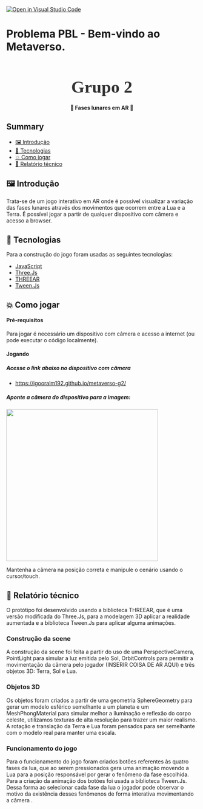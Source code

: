 [![Open in Visual Studio Code](https://classroom.github.com/assets/open-in-vscode-f059dc9a6f8d3a56e377f745f24479a46679e63a5d9fe6f495e02850cd0d8118.svg)](https://classroom.github.com/online_ide?assignment_repo_id=6314907&assignment_repo_type=AssignmentRepo)
# Problema PBL - Bem-vindo ao Metaverso.

<!-- Logo -->

<h1 align="center" style="font-family: Ubuntu; font-size: 45px; color: #333; margin-bottom: 0">
  Grupo 2
</h1>

<!-- Badges -->

<!-- <p align="center">
  <img alt="GitHub top language" src="https://img.shields.io/github/languages/top/igooralm192/nlw-01">
</p> -->

<!-- Description -->

<h4 align="center">
	🚀 Fases lunares em AR 🚀
</h4>

<!-- Summary -->

<h2>Summary</h2>

- [:framed_picture: Introdução](#framed_picture-introdução)
- [:rocket: Tecnologias](#rocket-tecnologias)
- [:boom: Como jogar](#boom-como-jogar)
- [:wrench: Relatório técnico](#wrench-relatório-técnico)

<a id="layout"></a>

## :framed_picture: Introdução

Trata-se de um jogo interativo em AR onde é possível visualizar a variação das fases lunares através dos movimentos que ocorrem entre a Lua e a Terra. É possível jogar a partir de qualquer dispositivo com câmera e acesso a browser.

<a id="tecnologias"></a>

## :rocket: Tecnologias

Para a construção do jogo foram usadas as seguintes tecnologias:

- [JavaScript](https://www.javascript.com/)
- [Three.Js](https://threejs.org/)
- [THREEAR](https://github.com/JamesLMilner/THREEAR)
- [Tween.Js](https://github.com/tweenjs/tween.js/)

<a id="como-executar"></a>

## :boom: Como jogar

#### Pré-requisitos

Para jogar é necessário um dispositivo com câmera e acesso a internet (ou pode executar o código localmente).

#### Jogando

##### Acesse o link abaixo no dispositivo com câmera
- https://igooralm192.github.io/metaverso-g2/

##### Aponte a câmera do dispositivo para a imagem:

<img src="https://github.com/JamesLMilner/THREEAR/blob/master/data/hiro.jpg" width="400px">

Mantenha a câmera na posição correta e manipule o cenário usando o cursor/touch.

<a id="variaveis-ambiente"></a>

## :wrench: Relatório técnico

O protótipo foi desenvolvido usando a biblioteca THREEAR, que é uma versão modificada do Three.Js, para a modelagem 3D aplicar a realidade aumentada e a biblioteca Tween.Js para aplicar alguma animações.

### Construção da scene

A construção da scene foi feita a partir do uso de uma PerspectiveCamera, PointLight para simular a luz emitida pelo Sol, OrbitControls para permitir a movimentação da câmera pelo jogador (INSERIR COISA DE AR AQUI) e três objetos 3D: Terra, Sol e Lua.

### Objetos 3D

Os objetos foram criados a partir de uma geometria SphereGeometry para gerar um modelo esférico semelhante a um planeta e um MeshPhongMaterial para simular melhor a iluminação e reflexão do corpo celeste, utilizamos texturas de alta resolução para trazer um maior realismo. A rotação e translação da Terra e Lua foram pensados para ser semelhante com o modelo real para manter uma escala.

### Funcionamento do jogo

Para o funcionamento do jogo foram criados botões referentes às quatro fases da lua, que ao serem pressionados gera uma animação movendo a Lua para a posição responsável por gerar o fenômeno da fase escolhida. Para a criação da animação dos botões foi usada a biblioteca Tween.Js. Dessa forma ao selecionar cada fase da lua o jogador pode observar o motivo da existência desses fenômenos de forma interativa movimentando a câmera .



